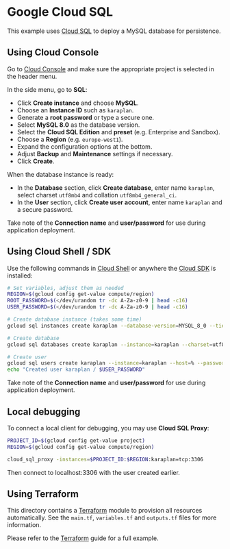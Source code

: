 # Google Cloud SQL

This example uses [Cloud SQL](https://cloud.google.com/sql/) to deploy a MySQL database for persistence.

## Using Cloud Console

Go to [Cloud Console](https://console.cloud.google.com) and make sure the appropriate project is selected in the header menu.

In the side menu, go to **SQL**:

* Click **Create instance** and choose **MySQL**.
* Choose an **Instance ID** such as `karaplan`.
* Generate a **root password** or type a secure one.
* Select **MySQL 8.0** as the database version.
* Select the **Cloud SQL Edition** and **preset** (e.g. Enterprise and Sandbox).
* Choose a **Region** (e.g. `europe-west1`).
* Expand the configuration options at the bottom.
* Adjust **Backup** and **Maintenance** settings if necessary.
* Click **Create**.

When the database instance is ready:

* In the **Database** section, click **Create database**, enter name `karaplan`, select charset `utf8mb4` and collation `utf8mb4_general_ci`.
* In the **User** section, click **Create user account**, enter name `karaplan` and a secure password.

Take note of the **Connection name** and **user/password** for use during application deployment.

## Using Cloud Shell / SDK

Use the following commands in [Cloud Shell](https://cloud.google.com/shell/) or anywhere the [Cloud SDK](https://cloud.google.com/sdk/) is installed:

```sh
# Set variables, adjust them as needed
REGION=$(gcloud config get-value compute/region)
ROOT_PASSWORD=$(</dev/urandom tr -dc A-Za-z0-9 | head -c16)
USER_PASSWORD=$(</dev/urandom tr -dc A-Za-z0-9 | head -c16)

# Create database instance (takes some time)
gcloud sql instances create karaplan --database-version=MYSQL_8_0 --tier=db-n1-standard-1 --region=$REGION --root-password=$ROOT_PASSWORD

# Create database
gcloud sql databases create karaplan --instance=karaplan --charset=utf8mb4 --collation=utf8mb4_general_ci

# Create user
gcloud sql users create karaplan --instance=karaplan --host=% --password=$USER_PASSWORD
echo "Created user karaplan / $USER_PASSWORD"
```

Take note of the **Connection name** and **user/password** for use during application deployment.

## Local debugging

To connect a local client for debugging, you may use **Cloud SQL Proxy**:

```sh
PROJECT_ID=$(gcloud config get-value project)
REGION=$(gcloud config get-value compute/region)

cloud_sql_proxy -instances=$PROJECT_ID:$REGION:karaplan=tcp:3306
```

Then connect to localhost:3306 with the user created earlier.

## Using Terraform

This directory contains a [Terraform](https://terraform.io) module to provision all resources automatically. See the `main.tf`, `variables.tf` and `outputs.tf` files for more information.

Please refer to the [Terraform](../../terraform/README.md) guide for a full example.
